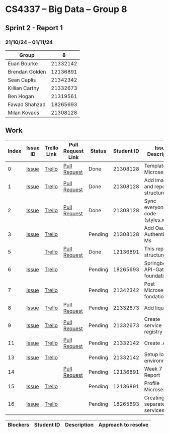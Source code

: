 # CS4337 – Big Data – Group 8

## Sprint 2 - Report 1

### 21/10/24 – 01/11/24

| Group          | 8        |
|----------------|----------|
| Euan Bourke    | 21332142 |
| Brendan Golden | 12136891 |
| Sean Caplis    | 21342342 |
| Killian Carthy | 21332673 |
| Ben Hogan      | 21319561 |
| Fawad Shahzad  | 18265693 |
| Milan Kovacs   | 21308128 |

## Work

| Index | Issue ID          | Trello Link         | Pull Request Link     | Status  | Student ID | Issue Description                     | 
|-------|-------------------|---------------------|-----------------------|---------|------------|---------------------------------------|
| 0     | [Issue][issue_16] | [Trello][trello_32] | [Pull Request][pr_17] | Done    | 21308128   | Template for Microservices            |
| 1     | [Issue][issue_22] | [Trello][trello_33] | [Pull Request][pr_20] | Done    | 21308128   | Add images and report structure       |
| 2     | [Issue][issue_19] | [Trello][trello_35] | [Pull Request][pr_20] | Done    | 21308128   | Sync everyone's code (styles.xml)     |
| 3     | [Issue][issue_29] | [Trello][trello_38] |                       | Pending | 21308128   | Add Oauth to Authentication Ms        |
| 5     |                   | [Trello][trello_33] | [Pull Request][pr_24] | Done    | 12136891   | This report structure                 |
| 6     | [Issue][issue_25] | [Trello][trello_12] |                       | Pending | 18265693   | Springboot for API-Gateway foundation |
| 7     | [Issue][issue_21] | [Trello][trello_15] |                       | Pending | 21342342   | Post Microservice fondation           |
| 8     | [Issue][issue_26] | [Trello][trello_17] | [Pull Request][pr_31] | Pending | 21332673   | Add liquibase                         |
| 9     | [Issue][issue_27] | [Trello][trello_13] | [Pull Request][pr_31] | Pending | 21332673   | Create service registry               |
| 11    | [Issue][issue_18] | [Trello][trello_37] | [Pull Request][pr_30] | Pending | 21332142   | Create .env's                         |
| 13    | [Issue][issue_28] | [Trello][trello_18] |                       | Pending | 21332142   | Setup local environment               |
| 14    |                   |                     | [Pull Request][pr_24] | Pending | 12136891   | Week 7 Report                         |
| 15    | [Issue][issue_34] | [Trello][trello_16] |                       | Pending | 12136891   | Profile Microservice                  |
| 16    | [Issue][issue_32] | [Trello][trello_12] |                       | Pending | 18265693   | Creating separate services            |

[issue_3]: https://github.com/Third-Floor-CSIS/cs4337-Big-Data-Group/issues/3
[issue_16]: https://github.com/Third-Floor-CSIS/cs4337-Big-Data-Group/issues/16
[issue_18]: https://github.com/Third-Floor-CSIS/cs4337-Big-Data-Group/issues/18
[issue_19]: https://github.com/Third-Floor-CSIS/cs4337-Big-Data-Group/issues/19
[issue_22]: https://github.com/Third-Floor-CSIS/cs4337-Big-Data-Group/issues/22
[issue_23]: https://github.com/Third-Floor-CSIS/cs4337-Big-Data-Group/issues/23
[issue_25]: https://github.com/Third-Floor-CSIS/cs4337-Big-Data-Group/issues/25
[issue_21]: https://github.com/Third-Floor-CSIS/cs4337-Big-Data-Group/issues/21
[issue_26]: https://github.com/Third-Floor-CSIS/cs4337-Big-Data-Group/issues/26
[issue_27]: https://github.com/Third-Floor-CSIS/cs4337-Big-Data-Group/issues/27
[issue_28]: https://github.com/Third-Floor-CSIS/cs4337-Big-Data-Group/issues/28
[issue_29]: https://github.com/Third-Floor-CSIS/cs4337-Big-Data-Group/issues/29
[issue_34]: https://github.com/Third-Floor-CSIS/cs4337-Big-Data-Group/issues/34
[issue_32]: https://github.com/Third-Floor-CSIS/cs4337-Big-Data-Group/issues/32

[trello_2]: https://trello.com/c/7Nh3QhXY/2-lint-pipeline
[trello_12]: https://trello.com/c/JublwPPu/12-create-api-gateway-module-foundations
[trello_13]: https://trello.com/c/3LMcupSB/13-create-service-registry
[trello_15]: https://trello.com/c/blueC4WS/15-posts-microservice-foundations
[trello_16]: https://trello.com/c/dupP22Mk/16-profile-microservice-foundations
[trello_17]: https://trello.com/c/byGSYX2K/17-add-liquibase
[trello_18]: https://trello.com/c/zzW6JN0j/18-setup-local-environment
[trello_19]: https://trello.com/c/aw4hsgn1/19-familiarise-the-team-with-springboot-layered-architecture
[trello_32]: https://trello.com/c/aI8gZGVV/32-template-microservice
[trello_33]: https://trello.com/c/aQ5SbfPd/33-add-documentation-images-to-repo
[trello_35]: https://trello.com/c/xpqAsiQ7/35-sync-code-styles
[trello_36]: https://trello.com/c/JpIkQlMn/36-discord-intergration-for-github
[trello_37]: https://trello.com/c/rJ6rzzpm/37-create-env
[trello_38]: https://trello.com/c/EDgzbQYz/38-add-oath-to-authentication        

[pr_14]: https://github.com/Third-Floor-CSIS/cs4337-Big-Data-Group/pull/14
[pr_17]: https://github.com/Third-Floor-CSIS/cs4337-Big-Data-Group/pull/17
[pr_20]: https://github.com/Third-Floor-CSIS/cs4337-Big-Data-Group/pull/20
[pr_24]: https://github.com/Third-Floor-CSIS/cs4337-Big-Data-Group/pull/24
[pr_30]: https://github.com/Third-Floor-CSIS/cs4337-Big-Data-Group/pull/30
[pr_31]: https://github.com/Third-Floor-CSIS/cs4337-Big-Data-Group/pull/31
[pr_33]: https://github.com/Third-Floor-CSIS/cs4337-Big-Data-Group/pull/33

| Blockers | Student ID | Description | Approach to resolve |
|----------|------------|-------------|---------------------|
